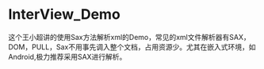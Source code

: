 # InterView_Demo
这个王小超讲的使用Sax方法解析xml的Demo，常见的xml文件解析器有SAX，DOM，PULL，Sax不用事先调入整个文档，占用资源少。尤其在嵌入式环境，如Android,极力推荐采用SAX进行解析。

